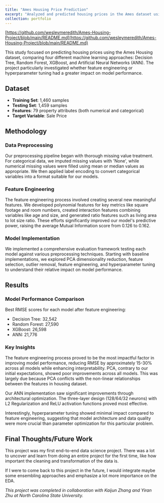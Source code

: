 ```yaml
---
title: "Ames Housing Price Prediction"
excerpt: "Analyzed and predicted housing prices in the Ames dataset using different machine learning techniques.<br/>"
collection: portfolio
---
```


[https://github.com/wesleymeredith/Ames-Housing-Project/blob/main/README.md](https://github.com/wesleymeredith/Ames-Housing-Project/blob/main/README.md)

This study focused on predicting housing prices using the Ames Housing dataset, comparing four different machine learning approaches: Decision Tree, Random Forest, XGBoost, and Artificial Neural Networks (ANN). The project particularly investigated whether feature engineering or hyperparameter tuning had a greater impact on model performance.

## Dataset
- **Training Set**: 1,460 samples
- **Testing Set**: 1,459 samples
- **Features**: 79 property attributes (both numerical and categorical)
- **Target Variable**: Sale Price

## Methodology

### Data Preprocessing
Our preprocessing pipeline began with thorough missing value treatment. For categorical data, we imputed missing values with 'None', while numerical missing values were filled using mean or median values as appropriate. We then applied label encoding to convert categorical variables into a format suitable for our models.

### Feature Engineering
The feature engineering process involved creating several new meaningful features. We developed polynomial features for key metrics like square footage and room numbers, created interaction features combining variables like age and size, and generated ratio features such as living area to lot size ratio. These efforts significantly improved our model's predictive power, raising the average Mutual Information score from 0.126 to 0.162.

### Model Implementation
We implemented a comprehensive evaluation framework testing each model against various preprocessing techniques. Starting with baseline implementations, we explored PCA dimensionality reduction, feature selection, outlier removal, feature engineering, and hyperparameter tuning to understand their relative impact on model performance.

## Results

### Model Performance Comparison
Best RMSE scores for each model after feature engineering:
- Decision Tree: 32,542
- Random Forest: 27,590
- XGBoost: 26,598
- ANN: 21,776

### Key Insights
The feature engineering process proved to be the most impactful factor in improving model performance, reducing RMSE by approximately 15-30% across all models while enhancing interpretability. PCA, contrary to our initial expectations, showed poor improvements across all models. This was largely due because PCA conflicts with the non-linear relationships between the features in housing dataset.

Our ANN implementation saw significant improvements through architectural optimization. The three-layer design (128/64/32 neurons) with L2 Regularization and ReLU activation functions proved most effective.

Interestingly, hyperparameter tuning showed minimal impact compared to feature engineering, suggesting that model architecture and data quality were more crucial than parameter optimization for this particular problem.

## Final Thoughts/Future Work
This project was my first end-to-end data science project. There was a lot to uncover and learn from doing an entire project for the first time, like how important the cleaning and transformation of the data is.

If I were to come back to this project in the future, I would integrate maybe some ensembling approaches and emphasize a lot more importance on the EDA.

*This project was completed in collaboration with Kaijun Zhang and Yiran Zhu at North Carolina State University.*